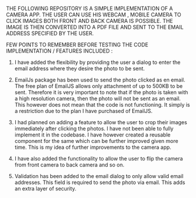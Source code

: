 THE FOLLOWING REPOSITORY IS A SIMPLE IMPLEMENTATION OF A CAMERA APP. THE USER CAN USE HIS WEBCAM , MOBILE CAMERA TO CLICK IMAGES BOTH FRONT AND BACK CAMERA IS POSSIBLE. THE IMAGE IS THEN CONVERTED INTO A PDF FILE AND SENT TO THE EMAIL ADDRESS SPECIFIED BY THE USER. 

FEW POINTS TO REMEMBER BEFORE TESTING THE CODE IMPLEMENTATION / FEATURES INCLUDED : 

1) I have added the flexibility by providing the user a dialog to enter the email address where they desire the photo to be sent.

2) EmailJs package has been used to send the photo clicked as en email. The free plan of EmailJS allows only attachment of up to 500KB to be sent. Therefore it is very important to note that if the photo is taken with a high resolution camera, then the photo will not be sent as an email. This however does not mean that the code is not functioning. It simply is a restriction due to the plan I have purchased of EmailJS.

3) I had planned on adding a feature to allow the user to crop their images immediately after clicking the photos. I have not been able to fully implement it in the codebase. I have however created a reusable component for the same which can be further improved given more time. This is my idea of further improvements to the camera app.

4) I have also added the functionality to allow the user to flip the camera from front camera to back camera and so on. 

5) Validation has been added to the email dialog to only allow valid email addresses. This field is required to send the photo via email. This adds an extra layer of security.
